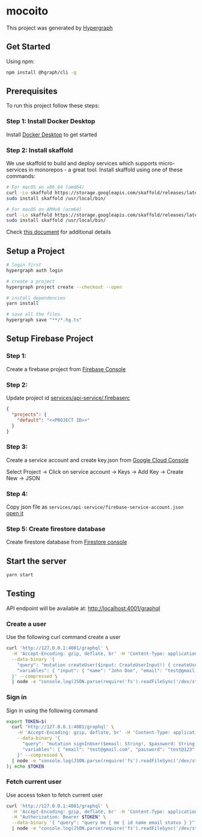 # mocoito

This project was generated by [Hypergraph](https://mocoito.in)

## Get Started

Using npm:

```sh
npm install @hgraph/cli -g
```

## Prerequisites

To run this project follow these steps:

### Step 1: Install Docker Desktop

Install [Docker Desktop](https://www.docker.com/products/docker-desktop/) to get started

### Step 2: Install skaffold

We use skaffold to build and deploy services which supports micro-services in monorepos - a great
tool. Install skaffold using one of these commands:

```sh
# For macOS on x86_64 (amd64)
curl -Lo skaffold https://storage.googleapis.com/skaffold/releases/latest/skaffold-darwin-amd64 && \
sudo install skaffold /usr/local/bin/

# For macOS on ARMv8 (arm64)
curl -Lo skaffold https://storage.googleapis.com/skaffold/releases/latest/skaffold-darwin-arm64 && \
sudo install skaffold /usr/local/bin/
```

Check [this document](https://skaffold.dev/docs/install/) for additional details

## Setup a Project

```sh
# login first
hypergraph auth login

# create a project
hypergraph project create --checkout --open

# install dependencies
yarn install

# save all the files
hypergraph save "**/*.hg.ts"
```

## Setup Firebase Project

### Step 1:

Create a firebase project from [Firebase Console](https://console.firebase.google.com)

### Step 2:

Update project id [services/api-service/.firebaserc](services/api-service/.firebaserc)

```json
{
  "projects": {
    "default": "<<PROJECT ID>>"
  }
}
```

### Step 3:

Create a service account and create key.json from
[Google Cloud Console](https://console.cloud.google.com/iam-admin/serviceaccounts)

Select Project → Click on service account → Keys → Add Key → Create New → JSON

### Step 4:

Copy json file as `services/api-service/firebase-service-account.json`
[open it](services/api-service/firebase-service-account.json)

### Step 5: Create firestore database

Create firestore database from [Firestore console](https://console.firebase.google.com/u/0/project)

## Start the server

```sh
yarn start
```

## Testing

API endpoint will be available at: [http://localhost:4001/graphql](http://localhost:4001/graphql)

### Create a user

Use the following curl command create a user

```sh
curl 'http://127.0.0.1:4001/graphql' \
  -H 'Accept-Encoding: gzip, deflate, br' -H 'Content-Type: application/json' -H 'Accept: application/json'  \
  --data-binary '{
    "query": "mutation createUser($input: CreateUserInput!) { createUser(input: $input) { id name email status } }",
    "variables": { "input": { "name": "John Doe", "email": "test@gmail.com", "password": "test@123" } }
  }' --compressed \
  | node -e "console.log(JSON.parse(require('fs').readFileSync('/dev/stdin', 'utf-8')))"
```

### Sign in

Sign in using the following command

```sh
export TOKEN=$(
  curl 'http://127.0.0.1:4001/graphql' \
    -H 'Accept-Encoding: gzip, deflate, br' -H 'Content-Type: application/json' -H 'Accept: application/json'  \
    --data-binary '{
      "query": "mutation signInUser($email: String!, $password: String!) { signInUser(email: $email, password: $password) { accessToken refreshToken } }",
      "variables": { "email": "test@gmail.com", "password": "test@123" }
    }' --compressed \
  | node -e "console.log(JSON.parse(require('fs').readFileSync('/dev/stdin', 'utf-8'))?.data?.signInUser?.accessToken)"
); echo $TOKEN
```

### Fetch current user

Use access token to fetch current user

```sh
curl 'http://127.0.0.1:4001/graphql' \
  -H 'Accept-Encoding: gzip, deflate, br' -H 'Content-Type: application/json' -H 'Accept: application/json'  \
  -H "Authorization: Bearer $TOKEN" \
  --data-binary '{ "query": "query me { me { id name email status } }" }' --compressed \
  | node -e "console.log(JSON.parse(require('fs').readFileSync('/dev/stdin', 'utf-8')))"
```
